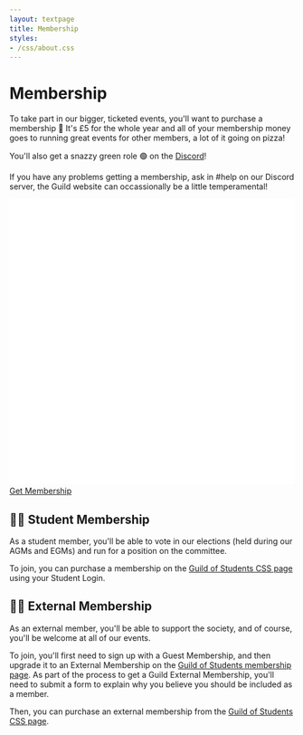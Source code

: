 ```yaml
---
layout: textpage
title: Membership
styles:
- /css/about.css
---
```


# Membership

To take part in our bigger, ticketed events, you'll want to purchase a
membership 🎉 It's £5 for the whole year and all of your membership money goes
to running great events for other members, a lot of it going on pizza!

You'll also get a snazzy green role 🟢 on the [Discord](/discord)!

If you have any problems getting a membership, ask in #help on our Discord
server, the Guild website can occassionally be a little temperamental!

<div class="text-center">
  <a href="/join" class="button guild-button">
    <img src="/assets/about/guild-logo.svg" class="text-img" alt="">
    Get Membership
  </a>
</div>

<div class="section-box" markdown="1">

## 🧑‍🎓 Student Membership

As a student member, you'll be able to vote in our elections (held during
our AGMs and EGMs) and run for a position on the committee.

To join, you can purchase a membership on the [Guild of Students CSS page](https://www.guildofstudents.com/studentgroups/societies/css/)
using your Student Login.

</div>

<div class="section-box" markdown="1">

## 🧑‍🏫 External Membership

As an external member, you'll be able to support the society, and of course,
you'll be welcome at all of our events.

To join, you'll first need to sign up with a Guest Membership, and then upgrade
it to an External Membership on the [Guild of Students membership page](https://www.guildofstudents.com/about/memberships/).
As part of the process to get a Guild External Membership, you'll need to
submit a form to explain why you believe you should be included as a member.

Then, you can purchase an external membership from the [Guild of Students CSS page](https://www.guildofstudents.com/studentgroups/societies/css/).

</div>